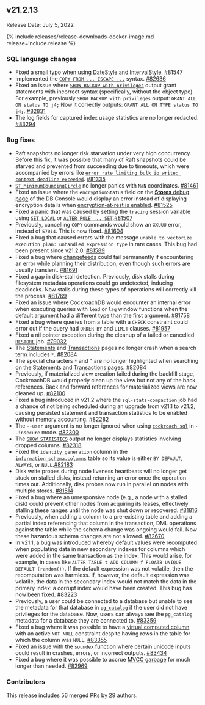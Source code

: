## v21.2.13

Release Date: July 5, 2022

{% include releases/release-downloads-docker-image.md release=include.release %}

<h3 id="v21-2-13-sql-language-changes">SQL language changes</h3>

- Fixed a small typo when using [DateStyle and IntervalStyle](https://www.cockroachlabs.com/docs/v21.2/set-vars#supported-variables). [#81547][#81547]
- Implemented the [`COPY FROM ... ESCAPE ...`](https://www.cockroachlabs.com/docs/v21.2/copy-from) syntax. [#82636][#82636]
- Fixed an issue where [`SHOW BACKUP with privileges`](https://www.cockroachlabs.com/docs/v21.2/show-backup#show-a-backup-with-privileges) output grant statements with incorrect syntax (specifically, without the object type). For example, previously `SHOW BACKUP with privileges` output: `GRANT ALL ON status TO j4;` Now it correctly outputs: `GRANT ALL ON TYPE status TO j4;`. [#82831][#82831]
- The log fields for captured index usage statistics are no longer redacted. [#83294][#83294]

<h3 id="v21-2-13-bug-fixes">Bug fixes</h3>

- Raft snapshots no longer risk starvation under very high concurrency. Before this fix, it was possible that many of Raft snapshots could be starved and prevented from succeeding due to timeouts, which were accompanied by errors like [`error rate limiting bulk io write: context deadline exceeded`](https://www.cockroachlabs.com/docs/v21.2/common-errors#context-deadline-exceeded). [#81335][#81335]
- [`ST_MinimumBoundingCircle`](https://www.cockroachlabs.com/docs/v21.2/functions-and-operators#spatial-functions) no longer panics with `NaN` coordinates. [#81461][#81461]
- Fixed an issue where the `encryptionStatus` field on the [**Stores** debug page](https://www.cockroachlabs.com/docs/v21.2/ui-debug-pages) of the DB Console would display an error instead of displaying encryption details when [encryption-at-rest is enabled](https://www.cockroachlabs.com/docs/v21.2/security-reference/encryption#encryption-at-rest). [#81525][#81525]
- Fixed a panic that was caused by setting the `tracing` session variable using [`SET LOCAL`](https://www.cockroachlabs.com/docs/v21.2/set-vars) or [`ALTER ROLE ... SET`](https://www.cockroachlabs.com/docs/v21.2/alter-role).[#81507][#81507]
- Previously, cancelling `COPY` commands would show an `XXUUU` error, instead of `57014`. This is now fixed. [#81604][#81604]
- Fixed a bug that caused errors with the message `unable to vectorize execution plan: unhandled expression type` in rare cases. This bug had been present since v21.2.0. [#81589][#81589]
- Fixed a bug where [changefeeds](https://www.cockroachlabs.com/docs/v21.2/change-data-capture-overview) could fail permanently if encountering an error while planning their distribution, even though such errors are usually transient. [#81691][#81691]
- Fixed a gap in disk-stall detection. Previously, disk stalls during filesystem metadata operations could go undetected, inducing deadlocks. Now stalls during these types of operations will correctly kill the process. [#81769][#81769]
- Fixed an issue where CockroachDB would encounter an internal error when executing queries with `lead` or `lag` window functions when the default argument had a different type than the first argument. [#81758][#81758]
- Fixed a bug where queries from a table with a `CHECK` constraint could error out if the query had `ORDER BY` and `LIMIT` clauses. [#81957][#81957]
- Fixed a nil pointer exception during the cleanup of a failed or cancelled [`RESTORE`](https://www.cockroachlabs.com/docs/v21.2/restore) job. [#79032][#79032]
- The [Statements](https://www.cockroachlabs.com/docs/v21.2/ui-statements-page) and [Transactions](https://www.cockroachlabs.com/docs/v21.2/ui-transactions-page) pages no longer crash when a search term includes `*`. [#82084][#82084]
- The special characters `*` and `^` are no longer highlighted when searching on the [Statements](https://www.cockroachlabs.com/docs/v21.2/ui-statements-page) and [Transactions](https://www.cockroachlabs.com/docs/v21.2/ui-transactions-page) pages. [#82084][#82084]
- Previously, if materialized view creation failed during the backfill stage, CockroachDB would properly clean up the view but not any of the back references. Back and forward references for materialized views are now cleaned up. [#82100][#82100]
- Fixed a bug introduced in v21.2 where the `sql-stats-compaction` job had a chance of not being scheduled during an upgrade from v21.1 to v21.2, causing persisted statement and transaction statistics to be enabled without memory accounting. [#82282][#82282]
- The `--user` argument is no longer ignored when using [`cockroach sql`](https://www.cockroachlabs.com/docs/v21.2/cockroach-sql) in `--insecure` mode. [#82300][#82300]
- The [`SHOW STATISTICS`](https://www.cockroachlabs.com/docs/v21.2/show-statistics) output no longer displays statistics involving dropped columns. [#82318][#82318]
- Fixed the `identity_generation` column in the [`information_schema.columns`](https://www.cockroachlabs.com/docs/v21.2/information-schema#columns) table so its value is either `BY DEFAULT`, `ALWAYS`, or `NULL`.[#82183][#82183]
- Disk write probes during node liveness heartbeats will no longer get stuck on stalled disks, instead returning an error once the operation times out. Additionally, disk probes now run in parallel on nodes with multiple stores. [#81514][#81514]
- Fixed a bug where an unresponsive node (e.g., a node with a stalled disk) could prevent other nodes from acquiring its leases, effectively stalling these ranges until the node was shut down or recovered. [#81816][#81816]
- Previously, when adding a column to a pre-existing table and adding a partial index referencing that column in the transaction, DML operations against the table while the schema change was ongoing would fail. Now these hazardous schema changes are not allowed. [#82670][#82670]
- In v21.1, a bug was introduced whereby default values were recomputed when populating data in new secondary indexes for columns which were added in the same transaction as the index. This would arise, for example, in cases like `ALTER TABLE t ADD COLUMN f FLOAT8 UNIQUE DEFAULT (random())`. If the default expression was not volatile, then the recomputation was harmless. If, however, the default expression was volatile, the data in the secondary index would not match the data in the primary index: a corrupt index would have been created. This bug has now been fixed. [#83223][#83223]
- Previously, a user could be connected to a database but unable to see the metadata for that database in [`pg_catalog`](https://www.cockroachlabs.com/docs/v21.2/pg-catalog) if the user did not have privileges for the database. Now, users can always see the `pg_catalog` metadata for a database they are connected to. [#83359][#83359]
- Fixed a bug where it was possible to have a [virtual computed column](https://www.cockroachlabs.com/docs/v21.2/computed-columns) with an active `NOT NULL` constraint despite having rows in the table for which the column was `NULL`. [#83355][#83355]
- Fixed an issue with the [`soundex` function](https://www.cockroachlabs.com/docs/v21.2/functions-and-operators#built-in-functions) where certain unicode inputs could result in crashes, errors, or incorrect outputs. [#83434][#83434]
- Fixed a bug where it was possible to accrue [MVCC garbage](https://www.cockroachlabs.com/docs/v21.2/architecture/storage-layer#mvcc) for much longer than needed. [#82969][#82969]

<h3 id="v21-2-13-contributors">Contributors</h3>

This release includes 56 merged PRs by 29 authors.

[#79032]: https://github.com/cockroachdb/cockroach/pull/79032
[#81335]: https://github.com/cockroachdb/cockroach/pull/81335
[#81461]: https://github.com/cockroachdb/cockroach/pull/81461
[#81507]: https://github.com/cockroachdb/cockroach/pull/81507
[#81514]: https://github.com/cockroachdb/cockroach/pull/81514
[#81525]: https://github.com/cockroachdb/cockroach/pull/81525
[#81547]: https://github.com/cockroachdb/cockroach/pull/81547
[#81589]: https://github.com/cockroachdb/cockroach/pull/81589
[#81604]: https://github.com/cockroachdb/cockroach/pull/81604
[#81691]: https://github.com/cockroachdb/cockroach/pull/81691
[#81758]: https://github.com/cockroachdb/cockroach/pull/81758
[#81769]: https://github.com/cockroachdb/cockroach/pull/81769
[#81816]: https://github.com/cockroachdb/cockroach/pull/81816
[#81957]: https://github.com/cockroachdb/cockroach/pull/81957
[#82084]: https://github.com/cockroachdb/cockroach/pull/82084
[#82100]: https://github.com/cockroachdb/cockroach/pull/82100
[#82183]: https://github.com/cockroachdb/cockroach/pull/82183
[#82282]: https://github.com/cockroachdb/cockroach/pull/82282
[#82300]: https://github.com/cockroachdb/cockroach/pull/82300
[#82318]: https://github.com/cockroachdb/cockroach/pull/82318
[#82468]: https://github.com/cockroachdb/cockroach/pull/82468
[#82636]: https://github.com/cockroachdb/cockroach/pull/82636
[#82670]: https://github.com/cockroachdb/cockroach/pull/82670
[#82831]: https://github.com/cockroachdb/cockroach/pull/82831
[#82901]: https://github.com/cockroachdb/cockroach/pull/82901
[#82969]: https://github.com/cockroachdb/cockroach/pull/82969
[#83223]: https://github.com/cockroachdb/cockroach/pull/83223
[#83294]: https://github.com/cockroachdb/cockroach/pull/83294
[#83355]: https://github.com/cockroachdb/cockroach/pull/83355
[#83359]: https://github.com/cockroachdb/cockroach/pull/83359
[#83434]: https://github.com/cockroachdb/cockroach/pull/83434
